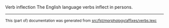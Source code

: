 Verb inflection
The English language verbs inflect in persons.

* * *

<small>This (part of) documentation was generated from [src/fst/morphology/affixes/verbs.lexc](https://github.com/giellalt/lang-eng/blob/main/src/fst/morphology/affixes/verbs.lexc)</small>
